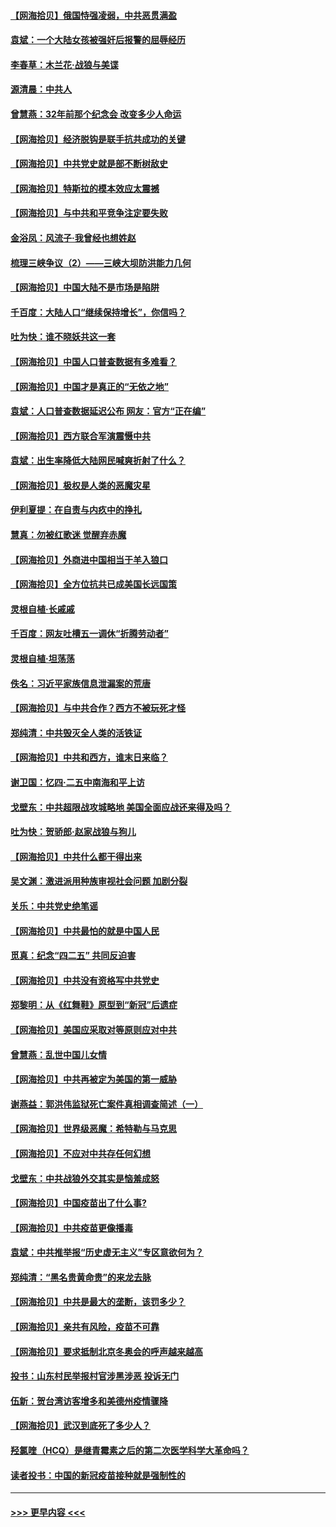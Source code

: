 #### [【网海拾贝】俄国恃强凌弱，中共恶贯满盈](../pages/nsc993/n12936626.md?t=05111552) 
#### [袁斌：一个大陆女孩被强奸后报警的屈辱经历](../pages/nsc993/n12936547.md?t=05111552) 
#### [李春草：木兰花·战狼与美谍](../pages/nsc993/n12935995.md?t=05111552) 
#### [源清晨：中共人](../pages/nsc993/n12935589.md?t=05111552) 
#### [曾慧燕：32年前那个纪念会 改变多少人命运](../pages/nsc993/n12934233.md?t=05111552) 
#### [【网海拾贝】经济脱钩是联手抗共成功的关键](../pages/nsc993/n12934176.md?t=05111552) 
#### [【网海拾贝】中共党史就是部不断树敌史](../pages/nsc993/n12932844.md?t=05111552) 
#### [【网海拾贝】特斯拉的模本效应太震撼](../pages/nsc993/n12925626.md?t=05111552) 
#### [【网海拾贝】与中共和平竞争注定要失败](../pages/nsc993/n12923326.md?t=05111552) 
#### [金浴凤：风流子‧我曾经也想姓赵](../pages/nsc993/n12920911.md?t=05111552) 
#### [梳理三峡争议（2）——三峡大坝防洪能力几何](../pages/nsc993/n12920173.md?t=05111552) 
#### [【网海拾贝】中国大陆不是市场是陷阱](../pages/nsc993/n12920143.md?t=05111552) 
#### [千百度：大陆人口“继续保持增长”，你信吗？](../pages/nsc993/n12918946.md?t=05111552) 
#### [吐为快：谁不晓妖共这一套](../pages/nsc993/n12918941.md?t=05111552) 
#### [【网海拾贝】中国人口普查数据有多难看？](../pages/nsc993/n12917822.md?t=05111552) 
#### [【网海拾贝】中国才是真正的“无依之地”](../pages/nsc993/n12915845.md?t=05111552) 
#### [袁斌：人口普查数据延迟公布 网友：官方“正在编”](../pages/nsc993/n12915748.md?t=05111552) 
#### [【网海拾贝】西方联合军演震慑中共](../pages/nsc993/n12913466.md?t=05111552) 
#### [袁斌：出生率降低大陆网民喊爽折射了什么？](../pages/nsc993/n12913365.md?t=05111552) 
#### [【网海拾贝】极权是人类的恶魔灾星](../pages/nsc993/n12910697.md?t=05111552) 
#### [伊利夏提：在自责与内疚中的挣扎](../pages/nsc993/n12910493.md?t=05111552) 
#### [慧真：勿被红歌迷 觉醒弃赤魔](../pages/nsc993/n12910485.md?t=05111552) 
#### [【网海拾贝】外商进中国相当于羊入狼口](../pages/nsc993/n12908274.md?t=05111552) 
#### [【网海拾贝】全方位抗共已成美国长远国策](../pages/nsc993/n12906878.md?t=05111552) 
#### [灵根自植‧长戚戚](../pages/nsc993/n12905585.md?t=05111552) 
#### [千百度：网友吐槽五一调休“折腾劳动者”](../pages/nsc993/n12905934.md?t=05111552) 
#### [灵根自植‧坦荡荡](../pages/nsc993/n12905562.md?t=05111552) 
#### [佚名：习近平家族信息泄漏案的荒唐](../pages/nsc993/n12904705.md?t=05111552) 
#### [【网海拾贝】与中共合作？西方不被玩死才怪](../pages/nsc993/n12903873.md?t=05111552) 
#### [郑纯清：中共毁灭全人类的活铁证](../pages/nsc993/n12903785.md?t=05111552) 
#### [【网海拾贝】中共和西方，谁末日来临？](../pages/nsc993/n12903482.md?t=05111552) 
#### [谢卫国：忆四‧二五中南海和平上访](../pages/nsc993/n12902192.md?t=05111552) 
#### [戈壁东：中共超限战攻城略地 美国全面应战还来得及吗？](../pages/nsc993/n12902297.md?t=05111552) 
#### [吐为快：贺骄郎‧赵家战狼与狗儿](../pages/nsc993/n12902280.md?t=05111552) 
#### [【网海拾贝】中共什么都干得出来](../pages/nsc993/n12897500.md?t=05111552) 
#### [吴文渊：激进派用种族审视社会问题 加剧分裂](../pages/nsc993/n12893881.md?t=05111552) 
#### [关乐：中共党史绝笔谣](../pages/nsc993/n12897270.md?t=05111552) 
#### [【网海拾贝】中共最怕的就是中国人民](../pages/nsc993/n12894705.md?t=05111552) 
#### [觅真：纪念“四二五” 共同反迫害](../pages/nsc993/n12894553.md?t=05111552) 
#### [【网海拾贝】中共没有资格写中共党史](../pages/nsc993/n12892231.md?t=05111552) 
#### [郑黎明：从《红舞鞋》原型到“新冠”后遗症](../pages/nsc993/n12890469.md?t=05111552) 
#### [【网海拾贝】美国应采取对等原则应对中共](../pages/nsc993/n12889176.md?t=05111552) 
#### [曾慧燕：乱世中国儿女情](../pages/nsc993/n12887931.md?t=05111552) 
#### [【网海拾贝】中共再被定为美国的第一威胁](../pages/nsc993/n12887580.md?t=05111552) 
#### [谢燕益：郭洪伟监狱死亡案件真相调查简述（一）](../pages/nsc993/n12885648.md?t=05111552) 
#### [【网海拾贝】世界级恶魔：希特勒与马克思](../pages/nsc993/n12884062.md?t=05111552) 
#### [【网海拾贝】不应对中共存任何幻想](../pages/nsc993/n12881460.md?t=05111552) 
#### [戈壁东：中共战狼外交其实是恼羞成怒](../pages/nsc993/n12880392.md?t=05111552) 
#### [【网海拾贝】中国疫苗出了什么事?](../pages/nsc993/n12879124.md?t=05111552) 
#### [【网海拾贝】中共疫苗更像播毒](../pages/nsc993/n12876631.md?t=05111552) 
#### [袁斌：中共推举报“历史虚无主义”专区意欲何为？](../pages/nsc993/n12876530.md?t=05111552) 
#### [郑纯清：“黑名贵黄命贵”的来龙去脉](../pages/nsc993/n12875589.md?t=05111552) 
#### [【网海拾贝】中共是最大的垄断，该罚多少？](../pages/nsc993/n12874006.md?t=05111552) 
#### [【网海拾贝】亲共有风险，疫苗不可靠](../pages/nsc993/n12872224.md?t=05111552) 
#### [【网海拾贝】要求抵制北京冬奥会的呼声越来越高](../pages/nsc993/n12868962.md?t=05111552) 
#### [投书：山东村民举报村官涉黑涉恶 投诉无门](../pages/nsc993/n12869726.md?t=05111552) 
#### [伍新：贺台湾访客增多和美德州疫情骤降](../pages/nsc993/n12865651.md?t=05111552) 
#### [【网海拾贝】武汉到底死了多少人？](../pages/nsc993/n12863707.md?t=05111552) 
#### [羟氯喹（HCQ）是继青霉素之后的第二次医学科学大革命吗？](../pages/nsc993/n12638564.md?t=05111552) 
#### [读者投书：中国的新冠疫苗接种就是强制性的](../pages/nsc993/n12859932.md?t=05111552) 

----
#### [ >>> 更早内容 <<< ](../indexes/nsc993-earlier.md)
